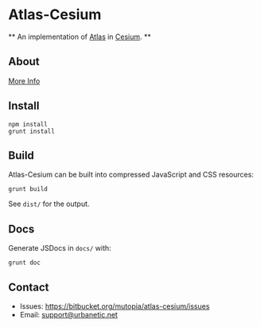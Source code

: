 # Atlas-Cesium

** An implementation of [Atlas](https://bitbucket.org/mutopia/atlas) in [Cesium](http://cesiumjs.org/). **

## About

[More Info](http://urbanetic.net/atlas/atlas-cesium/)

## Install
```
npm install
grunt install
```

## Build
Atlas-Cesium can be built into compressed JavaScript and CSS resources:

```
grunt build
```
See `dist/` for the output.

## Docs
Generate JSDocs in `docs/` with:

```
grunt doc
```

## Contact
* Issues: <https://bitbucket.org/mutopia/atlas-cesium/issues>
* Email: <support@urbanetic.net>
